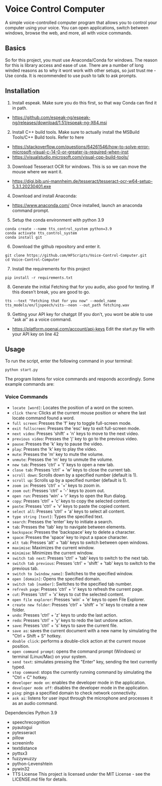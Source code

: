 # Voice Control Computer
A simple voice-controlled computer program that allows you to control your computer using your voice. You can open applications, switch between windows, browse the web, and more, all with voice commands.

## Basics
So for this project, you must use Anaconda/Conda for windows. The reason for this is library access and ease of use. There are a number of long winded reasons as to why it wont work with other setups, so just trust me - Use conda. 
It is recommended to use push to talk to ask prompts.

## Installation

1. Install espeak. Make sure you do this first, so that way Conda can find it in path.
- https://github.com/espeak-ng/espeak-ng/releases/download/1.51/espeak-ng-X64.msi

2. Install C++ build tools. Make sure to actually install the MSBuild Tools/C++ Build tools. Refer to here
- https://stackoverflow.com/questions/64261546/how-to-solve-error-microsoft-visual-c-14-0-or-greater-is-required-when-inst
- https://visualstudio.microsoft.com/visual-cpp-build-tools/

3. Download Tesseract OCR for windows. This is so we can move the mouse where we want it.
- https://digi.bib.uni-mannheim.de/tesseract/tesseract-ocr-w64-setup-5.3.1.20230401.exe

4. Download and install Anaconda:
- https://www.anaconda.com/
Once installed, launch an anaconda command prompt.

5. Setup the conda environment with python 3.9
```
conda create --name tts_control_system python=3.9
conda activate tts_control_system
conda install git
```

6. Download the github repository and enter it.
```
git clone https://github.com/HFScripts/Voice-Control-Computer.git
cd Voice-Control-Computer
```

7. Install the requirements for this project
```
pip install -r requirements.txt
```

8. Generate the initial Fetching that for you audio, also good for testing. If this doesn't break, you are good to go.
```
tts --text "Fetching that for you now" --model_name tts_models/en/ljspeech/vits--neon --out_path fetching.wav
```

9. Getting your API key for chatgpt (If you don't, you wont be able to use "ask ai" as a voice command. 
- https://platform.openai.com/account/api-keys
Edit the start.py file with your API key on line 42

## Usage
To run the script, enter the following command in your terminal:
```
python start.py
```

The program listens for voice commands and responds accordingly. Some example commands are:

### Voice Commands
- `locate [word]`: Locates the position of a word on the screen.
- `click there`: Clicks at the current mouse position or where the last locate command found a word.
- `full screen`: Presses the 'f' key to toggle full-screen mode.
- `exit fullscreen`: Presses the 'esc' key to exit full-screen mode.
- `next video`: Presses 'shift' + 'n' keys to move to the next video.
- `previous video`: Presses the 'j' key to go to the previous video.
- `pause`: Presses the 'k' key to pause the video.
- `play`: Presses the 'k' key to play the video.
- `mute`: Presses the 'm' key to mute the volume.
- `unmute`: Presses the 'm' key to unmute the volume.
- `new tab`: Presses 'ctrl' + 't' keys to open a new tab.
- `close tab`: Presses 'ctrl' + 'w' keys to close the current tab.
- `scroll down`: Scrolls down by a specified number (default is 1).
- `scroll up`: Scrolls up by a specified number (default is 1).
- `zoom in`: Presses 'ctrl' + '+' keys to zoom in.
- `zoom out`: Presses 'ctrl' + '-' keys to zoom out.
- `open run`: Presses 'win' + 'r' keys to open the Run dialog.
- `copy`: Presses 'ctrl' + 'c' keys to copy the selected content.
- `paste`: Presses 'ctrl' + 'v' keys to paste the copied content.
- `select all`: Presses 'ctrl' + 'a' keys to select all content.
- `type string [text]`: Types the specified text.
- `search`: Presses the 'enter' key to initiate a search.
- `tab`: Presses the 'tab' key to navigate between elements.
- `backspace`: Presses the 'backspace' key to delete a character.
- `space`: Presses the 'space' key to input a space character.
- `alt tab`: Presses 'alt' + 'tab' keys to switch between open windows.
- `maximise`: Maximizes the current window.
- `minimise`: Minimizes the current window.
- `switch tab next`: Presses 'ctrl' + 'tab' keys to switch to the next tab.
- `switch tab previous`: Presses 'ctrl' + 'shift' + 'tab' keys to switch to the previous tab.
- `switch to [window_name]`: Switches to the specified window.
- `open [domain]`: Opens the specified domain.
- `switch tab [number]`: Switches to the specified tab number.
- `refresh page`: Presses 'ctrl' + 'r' keys to refresh the current page.
- `cut`: Presses 'ctrl' + 'x' keys to cut the selected content.
- `open file explorer`: Presses 'win' + 'e' keys to open File Explorer.
- `create new folder`: Presses 'ctrl' + 'shift' + 'n' keys to create a new folder.
- `undo`: Presses 'ctrl' + 'z' keys to undo the last action.
- `redo`: Presses 'ctrl' + 'y' keys to redo the last undone action.
- `save`: Presses 'ctrl' + 's' keys to save the current file.
- `save as`: saves the current document with a new name by simulating the "Ctrl + Shift + S" hotkey.
- `double click`: performs a double-click action at the current mouse position.
- `open command prompt`: opens the command prompt (Windows) or terminal (Linux/Mac) on your system.
- `send text`: simulates pressing the "Enter" key, sending the text currently typed.
- `stop command`: stops the currently running command by simulating the "Ctrl + C" hotkey.
- `developer mode on`: enables the developer mode in the application.
- `developer mode off`: disables the developer mode in the application.
- `ping`: pings a specified domain to check network connectivity.
- `ask ai`: listens for user input through the microphone and processes it as an audio command.

Dependencies
Python 3.9
- speechrecognition
- pyautogui
- pytesseract
- pillow
- screeninfo
- textdistance
- pyttsx3
- fuzzywuzzy
- python-Levenshtein
- pywin32
- TTS
License
This project is licensed under the MIT License - see the LICENSE.md file for details.
